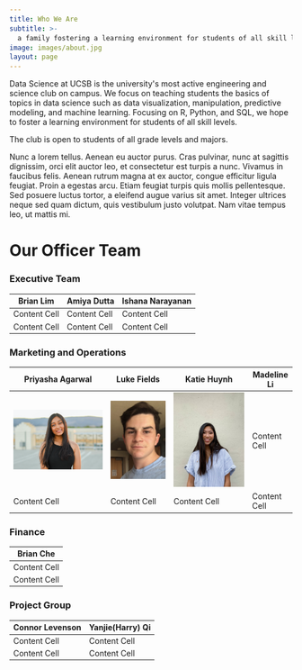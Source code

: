 ```yaml
---
title: Who We Are
subtitle: >-
  a family fostering a learning environment for students of all skill levels
image: images/about.jpg
layout: page
---
```





Data Science at UCSB is the university's most active engineering and science club on campus. We focus on teaching students the basics of topics in data science such as data visualization, manipulation, predictive modeling, and machine learning. Focusing on R, Python, and SQL, we hope to foster a learning environment for students of all skill levels.

The club is open to students of all grade levels and majors.

Nunc a lorem tellus. Aenean eu auctor purus. Cras pulvinar, nunc at sagittis dignissim, orci elit auctor leo, et consectetur est turpis a nunc. Vivamus in faucibus felis. Aenean rutrum magna at ex auctor, congue efficitur ligula feugiat. Proin a egestas arcu. Etiam feugiat turpis quis mollis pellentesque. Sed posuere luctus tortor, a eleifend augue varius sit amet. Integer ultrices neque sed quam dictum, quis vestibulum justo volutpat. Nam vitae tempus leo, ut mattis mi.

# Our Officer Team

### Executive Team

Brian Lim | Amiya Dutta | Ishana Narayanan
------------- | -------------  | -------------  
Content Cell  | Content Cell   | Content Cell  
Content Cell  | Content Cell   | Content Cell   

### Marketing and Operations

Priyasha Agarwal  | Luke Fields  | Katie Huynh  | Madeline Li
------------- | -------------  | -------------  | -------------  
![priyasha](/images/members/priyasha.png)  | ![luke](/images/members/luke.JPG)  | ![katie](/images/members/katie.jpg)   | Content Cell   
Content Cell  | Content Cell   | Content Cell   | Content Cell   

### Finance

Brian Che |
------------- |
Content Cell  |
Content Cell  |

### Project Group

Connor Levenson  | Yanjie(Harry) Qi  |
------------- | -------------  |
Content Cell  | Content Cell   |
Content Cell  | Content Cell   |
